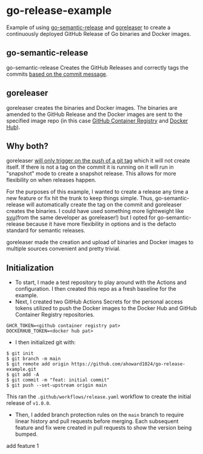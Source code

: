 # go-release-example

Example of using
[go-semantic-release](https://github.com/go-semantic-release/semantic-release)
and [goreleaser](https://github.com/goreleaser/goreleaser) to create a
continuously deployed GitHub Release of Go binaries and Docker images.

## go-semantic-release

go-semantic-release Creates the GitHub Releases and correctly tags the commits
[based on the commit message](https://www.conventionalcommits.org/en/v1.0.0/).

## goreleaser

goreleaser creates the binaries and Docker images. The binaries are amended to
the GitHub Release and the Docker images are sent to the specified image repo
(in this case [GitHub Container Registry](https://github.com/features/packages)
and [Docker Hub](https://hub.docker.com/)).

## Why both?

goreleaser
[will only trigger on the push of a git tag](https://goreleaser.com/cookbooks/semantic-release/)
which it will not create itself. If there is not a tag on the commit it is
running on it will run in "snapshot" mode to create a snapshot release. This
allows for more flexibility on when releases happen.

For the purposes of this example, I wanted to create a release any time a new
feature or fix hit the trunk to keep things simple. Thus, go-semantic-release
will automatically create the tag on the commit and goreleaser creates the
binaries. I could have used something more lightweight like
[svu](https://github.com/caarlos0/svu)(from the same developer as goreleaser!)
but I opted for go-semantic-release because it have more flexibility in options
and is the defacto standard for semantic releases.

goreleaser made the creation and upload of binaries and Docker images to
multiple sources convenient and pretty trivial.

## Initialization

- To start, I made a test repository to play around with the Actions and
  configuration. I then created this repo as a fresh baseline for the example.
- Next, I created two GitHub Actions Secrets for the personal access tokens
  utilized to push the Docker images to the Docker Hub and GitHub Container
  Registry repositories.

```
GHCR_TOKEN=<github container registry pat>
DOCKERHUB_TOKEN=<docker hub pat>
```

- I then initialized git with:

```
$ git init
$ git branch -m main
$ git remote add origin https://github.com/ahoward1024/go-release-example.git
$ git add -A
$ git commit -m "feat: initial commit"
$ git push --set-upstream origin main
```

This ran the `.github/workflows/release.yaml` workflow to create the initial
release of `v1.0.0`.

- Then, I added branch protection rules on the `main` branch to require linear
  history and pull requests before merging. Each subsequent feature and fix were
  created in pull requests to show the version being bumped.

add feature 1
